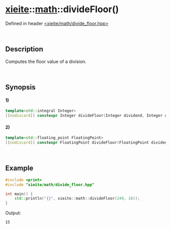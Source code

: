 # [xieite](../../xieite.md)\:\:[math](../../math.md)\:\:divideFloor\(\)
Defined in header [<xieite/math/divide_floor.hpp>](../../../include/xieite/math/divide_floor.hpp)

&nbsp;

## Description
Computes the floor value of a division.

&nbsp;

## Synopsis
#### 1)
```cpp
template<std::integral Integer>
[[nodiscard]] constexpr Integer divideFloor(Integer dividend, Integer divisor) noexcept;
```
#### 2)
```cpp
template<std::floating_point FloatingPoint>
[[nodiscard]] constexpr FloatingPoint divideFloor(FloatingPoint dividend, FloatingPoint divisor) noexcept;
```

&nbsp;

## Example
```cpp
#include <print>
#include "xieite/math/divide_floor.hpp"

int main() {
    std::println("{}", xieite::math::divideFloor(249, 16));
}
```
Output:
```
15
```
